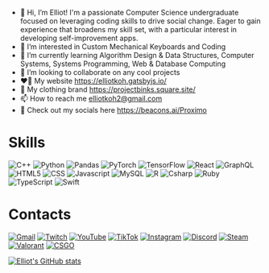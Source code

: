 - 👋 Hi, I’m Elliot! I'm a passionate Computer Science undergraduate focused on leveraging coding skills to drive social change. Eager to gain experience that broadens my skill set, with a particular interest in developing self-improvement apps.
- 👀 I’m interested in Custom Mechanical Keyboards and Coding
- 🌱 I’m currently learning Algorithm Design & Data Structures, Computer Systems, Systems Programming, Web & Database Computing
- 💞️ I’m looking to collaborate on any cool projects
- ❤️‍🔥 My website https://elliotkoh.gatsbyjs.io/
- 💙 My clothing brand https://projectbinks.square.site/
- 📫 How to reach me elliotkoh2@gmail.com
- 🤟 Check out my socials here https://beacons.ai/Proximo

# <b>Skills</b>
![C++](https://img.shields.io/badge/C%2B%2B-00599C?style=for-the-badge&logo=c%2B%2B&logoColor=white)
![Python](https://img.shields.io/badge/Python-FFD43B?style=for-the-badge&logo=python&logoColor=blue)
![Pandas](https://img.shields.io/badge/Pandas-2C2D72?style=for-the-badge&logo=pandas&logoColor=white)
![PyTorch](https://img.shields.io/badge/PyTorch-EE4C2C?style=for-the-badge&logo=pytorch&logoColor=white)
![TensorFlow](https://img.shields.io/badge/TensorFlow-FF6F00?style=for-the-badge&logo=tensorflow&logoColor=white)
![React](https://img.shields.io/badge/React-20232A?style=for-the-badge&logo=react&logoColor=61DAFB)
![GraphQL](https://img.shields.io/badge/GraphQl-E10098?style=for-the-badge&logo=graphql&logoColor=white)
![HTML5](https://img.shields.io/badge/HTML5-E34F26?style=for-the-badge&logo=html5&logoColor=white)
![CSS](https://img.shields.io/badge/CSS3-1572B6?style=for-the-badge&logo=css3&logoColor=white)
![Javascript](https://img.shields.io/badge/JavaScript-323330?style=for-the-badge&logo=javascript&logoColor=F7DF1E)
![MySQL](https://img.shields.io/badge/MySQL-005C84?style=for-the-badge&logo=mysql&logoColor=white)
![R](https://img.shields.io/badge/R-276DC3?style=for-the-badge&logo=r&logoColor=white)
![Csharp](https://img.shields.io/badge/C%23-239120?style=for-the-badge&logo=c-sharp&logoColor=white)
![Ruby](https://img.shields.io/badge/Ruby-CC342D?style=for-the-badge&logo=ruby&logoColor=white)
![TypeScript](https://img.shields.io/badge/TypeScript-007ACC?style=for-the-badge&logo=typescript&logoColor=white)
![Swift](https://img.shields.io/badge/Swift-FA7343?style=for-the-badge&logo=swift&logoColor=white)

# <b>Contacts</b>
[![Gmail](https://img.shields.io/badge/Gmail-D14836?style=for-the-badge&logo=gmail&logoColor=white)](mailto:elliotkoh2@gmail.com)
[![Twitch](https://img.shields.io/badge/Twitch-9146FF?style=for-the-badge&logo=twitch&logoColor=white)](https://www.twitch.tv/proximobinks)
[![YouTube](https://img.shields.io/badge/YouTube-FF0000?style=for-the-badge&logo=youtube&logoColor=white)](https://www.youtube.com/c/proximobinks)
[![TikTok](https://img.shields.io/badge/TikTok-000000?style=for-the-badge&logo=tiktok&logoColor=white)](https://www.tiktok.com/@proximobinks)
[![Instagram](https://img.shields.io/badge/Instagram-E4405F?style=for-the-badge&logo=instagram&logoColor=white)](https://www.instagram.com/proximobinks/)
[![Discord](https://img.shields.io/badge/Discord-5865F2?style=for-the-badge&logo=discord&logoColor=white)](https://discord.gg/wnCGwWp)
[![Steam](https://img.shields.io/badge/Steam-000000?style=for-the-badge&logo=steam&logoColor=white)](https://steamcommunity.com/id/proximobinks)
[![Valorant](https://img.shields.io/badge/Valorant-fa4454?style=for-the-badge&logo=valorant&logoColor=white)](https://tracker.gg/valorant/profile/riot/Proximo%231234/overview)
[![CSGO](https://img.shields.io/badge/Counter_Strike-000000?style=for-the-badge&logo=counter-strike&logoColor=white)](https://leetify.com/app/profile/76561199089732349)

<!---
![Gmail]() without link
[![Gmail]()]() with link
https://github.com/alexandresanlim/Badges4-README.md-Profile#how-to-use
Stats
https://github.com/anuraghazra/github-readme-stats
-->
[![Elliot's GitHub stats](https://github-readme-stats.vercel.app/api?username=ProximoBinks&show_icons=true&theme=dark)](https://elliotkoh.gatsbyjs.io/)
<!--[![Elliot's GitHub stats](https://github-readme-stats.vercel.app/api?username=ProximoBinks&show_icons=true&theme=radical)](https://elliotkoh.gatsbyjs.io/)
[![Elliot's GitHub stats](https://github-readme-stats.vercel.app/api?username=ProximoBinks&show_icons=true&theme=merko)](https://elliotkoh.gatsbyjs.io/)
[![Elliot's GitHub stats](https://github-readme-stats.vercel.app/api?username=ProximoBinks&show_icons=true&theme=gruvbox)](https://elliotkoh.gatsbyjs.io/)
[![Elliot's GitHub stats](https://github-readme-stats.vercel.app/api?username=ProximoBinks&show_icons=true&theme=tokyonight)](https://elliotkoh.gatsbyjs.io/)
[![Elliot's GitHub stats](https://github-readme-stats.vercel.app/api?username=ProximoBinks&show_icons=true&theme=onedark)](https://elliotkoh.gatsbyjs.io/)
[![Elliot's GitHub stats](https://github-readme-stats.vercel.app/api?username=ProximoBinks&show_icons=true&theme=cobalt)](https://elliotkoh.gatsbyjs.io/)
[![Elliot's GitHub stats](https://github-readme-stats.vercel.app/api?username=ProximoBinks&show_icons=true&theme=synthwave)](https://elliotkoh.gatsbyjs.io/)
[![Elliot's GitHub stats](https://github-readme-stats.vercel.app/api?username=ProximoBinks&show_icons=true&theme=highcontrast)](https://elliotkoh.gatsbyjs.io/)
[![Elliot's GitHub stats](https://github-readme-stats.vercel.app/api?username=ProximoBinks&show_icons=true&theme=dracula)](https://elliotkoh.gatsbyjs.io/)
[![Elliot's GitHub stats](https://github-readme-stats.vercel.app/api?username=ProximoBinks&show_icons=true&theme=transparant)](https://elliotkoh.gatsbyjs.io/)
<!---
ProximoBinks/ProximoBinks is a ✨ special ✨ repository because its `README.md` (this file) appears on your GitHub profile.
You can click the Preview link to take a look at your changes.
--->
